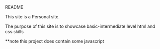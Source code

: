 README

This site is a Personal site.

The purpose of this site is to showcase basic-intermediate level html and css skills

**note this project does contain some javascript
